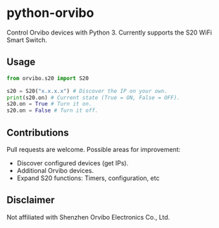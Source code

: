 # python-orvibo

Control Orvibo devices with Python 3. Currently supports the S20 WiFi Smart Switch.

## Usage

```python
from orvibo.s20 import S20

s20 = S20("x.x.x.x") # Discover the IP on your own.
print(s20.on) # Current state (True = ON, False = OFF).
s20.on = True # Turn it on.
s20.on = False # Turn it off.
```

## Contributions

Pull requests are welcome. Possible areas for improvement:

* Discover configured devices (get IPs).
* Additional Orvibo devices.
* Expand S20 functions: Timers, configuration, etc

## Disclaimer

Not affiliated with Shenzhen Orvibo Electronics Co., Ltd.
